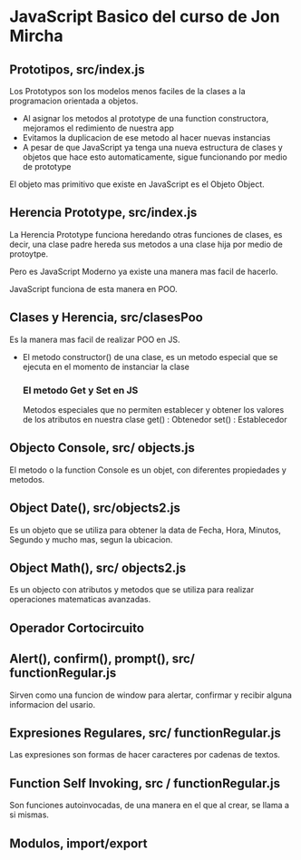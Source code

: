 # JavaScript Basico del curso de Jon Mircha

## Prototipos, src/index.js

Los Prototypos son los modelos menos faciles de la clases a la programacion orientada a objetos.

- Al asignar los metodos al prototype de una function constructora, mejoramos el redimiento de nuestra app
- Evitamos la duplicacion de ese metodo al hacer nuevas instancias
- A pesar de que JavaScript ya tenga una nueva estructura de clases y objetos que hace esto automaticamente, sigue funcionando por medio de prototype

El objeto mas primitivo que existe en JavaScript es el Objeto Object.

## Herencia Prototype, src/index.js

La Herencia Prototype funciona heredando otras funciones de clases, es decir, una clase padre hereda sus metodos a una clase hija por medio de protoytpe.

Pero es JavaScript Moderno ya existe una manera mas facil de hacerlo.

JavaScript funciona de esta manera en POO.

## Clases y Herencia, src/clasesPoo

Es la manera mas facil de realizar POO en JS.

- El metodo constructor() de una clase, es un metodo especial que se ejecuta en el momento de instanciar la clase

    ### El metodo Get y Set en JS

    Metodos especiales que no permiten establecer y obtener los valores de los atributos en nuestra clase
    get() : Obtenedor
    set() : Establecedor

## Objecto Console, src/ objects.js

El metodo o la function Console es un objet, con diferentes propiedades y metodos.

## Object Date(), src/objects2.js

Es un objeto que se utiliza para obtener la data de Fecha, Hora, Minutos, Segundo y mucho mas, segun la ubicacion.


## Object Math(), src/ objects2.js

Es un objecto con atributos y metodos que se utiliza para realizar operaciones matematicas avanzadas.

## Operador Cortocircuito

## Alert(), confirm(), prompt(), src/ functionRegular.js

Sirven como una funcion de window para alertar, confirmar y recibir alguna informacion del usario.

## Expresiones Regulares, src/ functionRegular.js

Las expresiones son formas de hacer caracteres por cadenas de textos.

## Function Self Invoking, src / functionRegular.js

Son funciones autoinvocadas, de una manera en el que al crear, se llama a si mismas.

## Modulos, import/export
